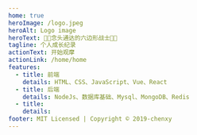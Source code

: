 ```yaml
---
home: true
heroImage: /logo.jpeg
heroAlt: Logo image
heroText: 🐂🐂念头通达的六边形战士🐂🐂
tagline: 个人成长纪录
actionText: 开始观摩
actionLink: /home/home
features:
  - title: 前端
    details: HTML、CSS、JavaScript、Vue、React
  - title: 后端
    details: NodeJs、数据库基础、Mysql、MongoDB、Redis
  - title: 
    details: 
footer: MIT Licensed | Copyright © 2019-chenxy
---
```

